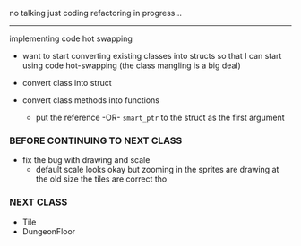 no talking just coding
refactoring in progress...

---------------------------------------

implementing code hot swapping

- want to start converting existing classes
into structs so that I can start using 
code hot-swapping (the class mangling
is a big deal)

- convert class into struct
- convert class methods into functions
    - put the reference -OR- `smart_ptr` 
    to the struct as the first argument

### BEFORE CONTINUING TO NEXT CLASS

- fix the bug with drawing and scale
    - default scale looks okay but
    zooming in the sprites are
    drawing at the old size
    the tiles are correct tho

### NEXT CLASS

- Tile
- DungeonFloor

